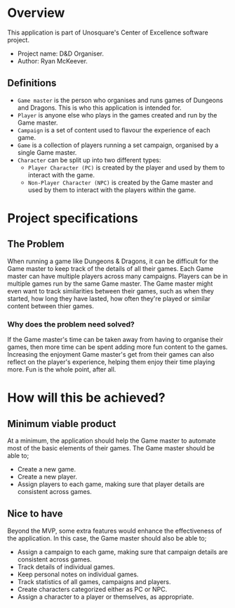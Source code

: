 # Overview
This application is part of Unosquare's Center of Excellence software project.
- Project name: D&D Organiser.
- Author: Ryan McKeever.

## Definitions
- ```Game master``` is the person who organises and runs games of Dungeons and Dragons. This is who this application is intended for.
- ```Player``` is anyone else who plays in the games created and run by the Game master.
- ```Campaign``` is a set of content used to flavour the experience of each game.
- ```Game``` is a collection of players running a set campaign, organised by a single Game master.
- ```Character``` can be split up into two different types:
    - ```Player Character (PC)``` is created by the player and used by them to interact with the game.
    - ```Non-Player Character (NPC)``` is created by the Game master and used by them to interact with the players within the game.

# Project specifications
## The Problem
When running a game like Dungeons & Dragons, it can be difficult for the Game master to keep track of the details of all their games.
Each Game master can have multiple players across many campaigns. Players can be in multiple games run by the same Game master. The Game master might even want to track similarities between their games, such as when they started, how long they have lasted, how often they're played or similar content between thier games.

### Why does the problem need solved?
If the Game master's time can be taken away from having to organise their games, then more time can be spent adding more fun content to the games.
Increasing the enjoyment Game master's get from their games can also reflect on the player's experience, helping them enjoy their time playing more.
Fun is the whole point, after all.

# How will this be achieved?
## Minimum viable product
At a minimum, the application should help the Game master to automate most of the basic elements of their games.
The Game master should be able to;
- Create a new game.
- Create a new player.
- Assign players to each game, making sure that player details are consistent across games.

## Nice to have
Beyond the MVP, some extra features would enhance the effectiveness of the application.
In this case, the Game master should also be able to;
- Assign a campaign to each game, making sure that campaign details are consistent across games.
- Track details of individual games.
- Keep personal notes on individual games.
- Track statistics of all games, campaigns and players.
- Create characters categorized either as PC or NPC.
- Assign a character to a player or themselves, as appropriate.